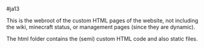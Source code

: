 #ja13

This is the webroot of the custom HTML pages of the website, not including the wiki, minecraft status, or management pages (since they are dynamic).

The html folder contains the (semi) custom HTML code and also static files.

